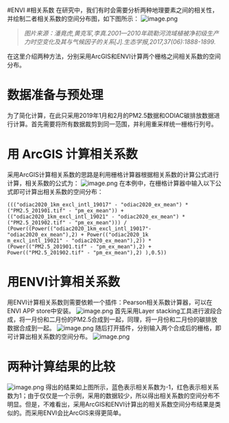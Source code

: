 #ENVI #相关系数
在研究中，我们有时会需要分析两种地理要素之间的相关性，并绘制二者相关系数的空间分布图，如下图所示：
![image.png](https://cdn.nlark.com/yuque/0/2022/png/21513299/1671871753251-5159d006-bee6-4332-b4a8-02d0dfe44c02.png#averageHue=%23f7f7f5&clientId=ubc059d9a-abf0-4&crop=0&crop=0&crop=1&crop=1&from=paste&height=810&id=u0df770d5&margin=%5Bobject%20Object%5D&name=image.png&originHeight=810&originWidth=1007&originalType=binary&ratio=1&rotation=0&showTitle=false&size=600643&status=done&style=none&taskId=u08790f80-39f7-4e2c-a715-50280a665a8&title=&width=1007)
> _图片来源：潘竟虎,黄克军,李真.2001—2010年疏勒河流域植被净初级生产力时空变化及其与气候因子的关系[J].生态学报,2017,37(06):1888-1899._

在这里介绍两种方法，分别采用ArcGIS和ENVI计算两个栅格之间相关系数的空间分布。
# 数据准备与预处理
为了简化计算，在此只采用2019年1月和2月的PM2.5数据和ODIAC碳排放数据进行计算。首先需要将所有数据裁剪到同一范围，并利用重采样统一栅格行列号。
# 用 ArcGIS 计算相关系数
采用ArcGIS计算相关系数的思路是利用栅格计算器根据相关系数的计算公式进行计算，相关系数的公式为：
![image.png](https://cdn.nlark.com/yuque/0/2022/png/21513299/1671873219972-29478de3-a429-43ba-a0a9-c8d2e3836e91.png#averageHue=%23fdfcfb&clientId=u38e97ed7-fffe-4&crop=0&crop=0&crop=1&crop=1&from=paste&height=152&id=u70de08a4&margin=%5Bobject%20Object%5D&name=image.png&originHeight=152&originWidth=673&originalType=binary&ratio=1&rotation=0&showTitle=false&size=33480&status=done&style=none&taskId=uec68131e-ae5d-4658-9538-91d70e6d39d&title=&width=673)
在本例中，在栅格计算器中输入以下公式即可计算出相关系数的空间分布：
```
((("odiac2020_1km_excl_intl_19017" - "odiac2020_ex_mean") * ("PM2.5_201901.tif" - "pm_ex_mean")) + (("odiac2020_1km_excl_intl_19021" - "odiac2020_ex_mean") * ("PM2.5_201902.tif" - "pm_ex_mean"))) / (Power((Power(("odiac2020_1km_excl_intl_19017"- "odiac2020_ex_mean"),2) + Power(("odiac2020_1k
m_excl_intl_19021" - "odiac2020_ex_mean"),2)) * (Power(("PM2.5_201901.tif" - "pm_ex_mean"),2) + Power(("PM2.5_201902.tif" - "pm_ex_mean"),2) ),0.5))
```

# 用ENVI计算相关系数
用ENVI计算相关系数则需要依赖一个插件：Pearson相关系数计算器，可以在ENVI APP store中安装。
![image.png](https://cdn.nlark.com/yuque/0/2022/png/21513299/1671875503285-1d9240e5-5570-44ac-bc0c-8ce86ec80dc3.png#averageHue=%23e9e7e6&clientId=u38e97ed7-fffe-4&crop=0&crop=0&crop=1&crop=1&from=paste&height=173&id=u31f07dd3&margin=%5Bobject%20Object%5D&name=image.png&originHeight=173&originWidth=1034&originalType=binary&ratio=1&rotation=0&showTitle=false&size=31908&status=done&style=none&taskId=ude9796de-c747-4104-8125-33e29f79397&title=&width=1034)
首先采用Layer stacking工具进行波段合成，将一月份和二月份的PM2.5合成到一起，同理，将一月份和二月份的碳排放数据合成到一起。
![image.png](https://cdn.nlark.com/yuque/0/2022/png/21513299/1671875615069-ae1fd63a-1494-4483-a4c2-3a96d95115cb.png#averageHue=%23e8e8e8&clientId=u38e97ed7-fffe-4&crop=0&crop=0&crop=1&crop=1&from=paste&height=420&id=u89bffa37&margin=%5Bobject%20Object%5D&name=image.png&originHeight=420&originWidth=593&originalType=binary&ratio=1&rotation=0&showTitle=false&size=18227&status=done&style=none&taskId=u2b11e936-e8bd-4e6c-b62e-b191e5c89ad&title=&width=593)
随后打开插件，分别输入两个合成后的栅格，即可计算出相关系数的空间分布。
![image.png](https://cdn.nlark.com/yuque/0/2022/png/21513299/1671875841127-3ae763b0-546d-42aa-91ff-fe09b98612f0.png#averageHue=%23ebeaea&clientId=u38e97ed7-fffe-4&crop=0&crop=0&crop=1&crop=1&from=paste&height=199&id=uc5d3a2d4&margin=%5Bobject%20Object%5D&name=image.png&originHeight=199&originWidth=330&originalType=binary&ratio=1&rotation=0&showTitle=false&size=9848&status=done&style=none&taskId=uc43f3f0f-fafd-4980-9254-3439549aa28&title=&width=330)
# 两种计算结果的比较
![image.png](https://cdn.nlark.com/yuque/0/2022/png/21513299/1671875220642-31964463-87b1-4eee-9b6e-64685fff1b0c.png#averageHue=%23f7f1f1&clientId=u38e97ed7-fffe-4&crop=0&crop=0&crop=1&crop=1&from=paste&height=455&id=u91062c48&margin=%5Bobject%20Object%5D&name=image.png&originHeight=455&originWidth=1079&originalType=binary&ratio=1&rotation=0&showTitle=false&size=46798&status=done&style=none&taskId=uf2bbc498-b73f-40fe-bbeb-26cc3cddb7a&title=&width=1079)
得出的结果如上图所示，蓝色表示相关系数为-1，红色表示相关系数为1；由于仅仅是一个示例，采用的数据较少，所以得出相关系数的空间分布不明显。但是，不难看出，采用ArcGIS和ENVI计算出的相关系数空间分布结果是类似的。而采用ENVI会比ArcGIS来得更简单。

